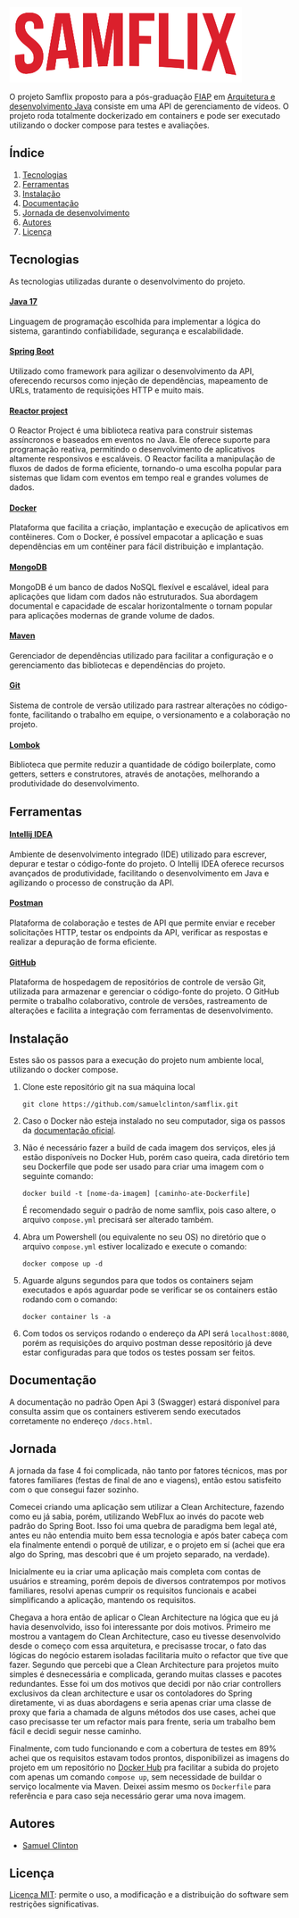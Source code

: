 ![Fiapark](https://github.com/samuelclinton/samflix/blob/main/img/logo.png)

O projeto Samflix proposto para a pós-graduação [FIAP](https://www.fiap.com.br/) em [Arquitetura e desenvolvimento Java](https://postech.fiap.com.br/curso/arquitetura-desenvolvimento-java) consiste em uma API de gerenciamento de vídeos. O projeto roda totalmente dockerizado em containers e pode ser executado utilizando o docker compose para testes e avaliações.

## Índice

1. [Tecnologias](#tecnologias)
2. [Ferramentas](#ferramentas)
3. [Instalação](#instalação)
4. [Documentação](#documentação)
5. [Jornada de desenvolvimento](#jornada)
6. [Autores](#autores)
7. [Licença](#licença)

## Tecnologias

As tecnologias utilizadas durante o desenvolvimento do projeto.

#### [Java 17](https://docs.oracle.com/en/java/javase/17/docs/api/)
Linguagem de programação escolhida para implementar a lógica do sistema, garantindo confiabilidade, segurança e escalabilidade.

#### [Spring Boot](https://docs.spring.io/spring-boot/docs/current/reference/htmlsingle/)
Utilizado como framework para agilizar o desenvolvimento da API, oferecendo recursos como injeção de dependências, mapeamento de URLs, tratamento de requisições HTTP e muito mais.

#### [Reactor project](https://projectreactor.io/docs)
O Reactor Project é uma biblioteca reativa para construir sistemas assíncronos e baseados em eventos no Java. Ele oferece suporte para programação reativa, permitindo o desenvolvimento de aplicativos altamente responsivos e escaláveis. O Reactor facilita a manipulação de fluxos de dados de forma eficiente, tornando-o uma escolha popular para sistemas que lidam com eventos em tempo real e grandes volumes de dados.

#### [Docker](https://www.docker.com/docs/)
Plataforma que facilita a criação, implantação e execução de aplicativos em contêineres. Com o Docker, é possível empacotar a aplicação e suas dependências em um contêiner para fácil distribuição e implantação.

#### [MongoDB](https://www.mongodb.com/docs/)
MongoDB é um banco de dados NoSQL flexível e escalável, ideal para aplicações que lidam com dados não estruturados. Sua abordagem documental e capacidade de escalar horizontalmente o tornam popular para aplicações modernas de grande volume de dados.

#### [Maven](https://maven.apache.org/guides/index.html)
Gerenciador de dependências utilizado para facilitar a configuração e o gerenciamento das bibliotecas e dependências do projeto.

#### [Git](https://git-scm.com/doc)
Sistema de controle de versão utilizado para rastrear alterações no código-fonte, facilitando o trabalho em equipe, o versionamento e a colaboração no projeto.

#### [Lombok](https://projectlombok.org/features/)
Biblioteca que permite reduzir a quantidade de código boilerplate, como getters, setters e construtores, através de anotações, melhorando a produtividade do desenvolvimento.

## Ferramentas

#### [Intellij IDEA](https://www.jetbrains.com/pt-br/idea/)
Ambiente de desenvolvimento integrado (IDE) utilizado para escrever, depurar e testar o código-fonte do projeto. O Intellij IDEA oferece recursos avançados de produtividade, facilitando o desenvolvimento em Java e agilizando o processo de construção da API.

#### [Postman](https://www.postman.com/)
Plataforma de colaboração e testes de API que permite enviar e receber solicitações HTTP, testar os endpoints da API, verificar as respostas e realizar a depuração de forma eficiente.

#### [GitHub](https://github.com/)
Plataforma de hospedagem de repositórios de controle de versão Git, utilizada para armazenar e gerenciar o código-fonte do projeto. O GitHub permite o trabalho colaborativo, controle de versões, rastreamento de alterações e facilita a integração com ferramentas de desenvolvimento.

## Instalação
Estes são os passos para a execução do projeto num ambiente local, utilizando o docker compose.
1. Clone este repositório git na sua máquina local
   ``` 
   git clone https://github.com/samuelclinton/samflix.git
   ```
   
2. Caso o Docker não esteja instalado no seu computador, siga os passos da [documentação oficial](https://docs.docker.com/engine/install/).
   
3. Não é necessário fazer a build de cada imagem dos serviços, eles já estão disponíveis no Docker Hub, porém caso queira, cada diretório tem seu Dockerfile que pode ser usado para criar uma imagem com o seguinte comando:
   ``` 
   docker build -t [nome-da-imagem] [caminho-ate-Dockerfile]
   ```
   
   É recomendado seguir o padrão de nome samflix, pois caso altere, o arquivo `compose.yml` precisará ser alterado também.
   
4. Abra um Powershell (ou equivalente no seu OS) no diretório que o arquivo `compose.yml` estiver localizado e execute o comando:
   ``` 
   docker compose up -d
   ```
   
5. Aguarde alguns segundos para que todos os containers sejam executados e após aguardar pode se verificar se os containers estão rodando com o comando:
   ``` 
   docker container ls -a
   ```
   
6. Com todos os serviços rodando o endereço da API será `localhost:8080`, porém as requisições do arquivo postman desse repositório já deve estar configuradas para que todos os testes possam ser feitos.

## Documentação
A documentação no padrão Open Api 3 (Swagger) estará disponível para consulta assim que os containers estiverem sendo executados corretamente no endereço `/docs.html`.

## Jornada

A jornada da fase 4 foi complicada, não tanto por fatores técnicos, mas por fatores familiares (festas de final de ano e viagens), então estou satisfeito com o que consegui fazer sozinho.

Comecei criando uma aplicação sem utilizar a Clean Architecture, fazendo como eu já sabia, porém, utilizando WebFlux ao invés do pacote web padrão do Spring Boot. Isso foi uma quebra de paradigma bem legal até, antes eu não entendia muito bem essa tecnologia e após bater cabeça com ela finalmente entendi o porquê de utilizar, e o projeto em sí (achei que era algo do Spring, mas descobri que é um projeto separado, na verdade).

Inicialmente eu ia criar uma aplicação mais completa com contas de usuários e streaming, porém depois de diversos contratempos por motivos familiares, resolvi apenas cumprir os requisitos funcionais e acabei simplificando a aplicação, mantendo os requisitos.

Chegava a hora então de aplicar o Clean Architecture na lógica que eu já havia desenvolvido, isso foi interessante por dois motivos.
Primeiro me mostrou a vantagem do Clean Architecture, caso eu tivesse desenvolvido desde o começo com essa arquitetura, e precisasse trocar, o fato das lógicas do negócio estarem isoladas facilitaria muito o refactor que tive que fazer.
Segundo que percebi que a Clean Architecture para projetos muito simples é desnecessária e complicada, gerando muitas classes e pacotes redundantes. Esse foi um dos motivos que decidi por não criar controllers exclusivos da clean architecture e usar os contoladores do Spring diretamente, vi as duas abordagens e seria apenas criar uma classe de proxy que faria a chamada de alguns métodos dos use cases, achei que caso precisasse ter um refactor mais para frente, seria um trabalho bem fácil e decidi seguir nesse caminho.

Finalmente, com tudo funcionando e com a cobertura de testes em 89% achei que os requisitos estavam todos prontos, disponibilizei as imagens do projeto em um repositório no [Docker Hub](https://hub.docker.com/u/samuelclinton) pra facilitar a subida do projeto com apenas um comando `compose up`, sem necessidade de buildar o serviço localmente via Maven. Deixei assim mesmo os `Dockerfile` para referência e para caso seja necessário gerar uma nova imagem.

## Autores

- [Samuel Clinton](https://www.linkedin.com/in/samuelclinton)

## Licença

[Licença MIT](https://opensource.org/license/mit/): permite o uso, a modificação e a distribuição do software sem restrições significativas.
